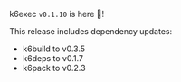 k6exec `v0.1.10` is here 🎉!

This release includes dependency updates:

- k6build to v0.3.5
- k6deps to v0.1.7
- k6pack to v0.2.3

